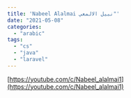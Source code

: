 ```yaml
---
title: 'Nabeel Alalmai نبيل الالمعي"'
date: "2021-05-08"
categories:
  - "arabic"
tags:
  - "cs"
  - "java"
  - "laravel"
---
```


[https://youtube.com/c/Nabeel_alalmai1](https://youtube.com/c/Nabeel_alalmai1)
